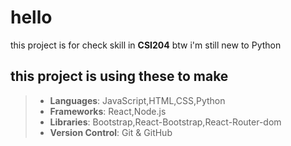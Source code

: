 # hello

this project is for check skill in __CSI204__
btw i'm still new to Python

## this project is using these to make
>- **Languages**: JavaScript,HTML,CSS,Python
>- **Frameworks**: React,Node.js
>- **Libraries**: Bootstrap,React-Bootstrap,React-Router-dom
>- **Version Control**: Git & GitHub